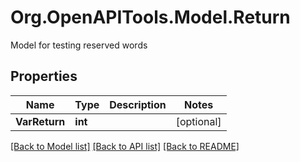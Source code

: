 # Org.OpenAPITools.Model.Return
Model for testing reserved words

## Properties

Name | Type | Description | Notes
------------ | ------------- | ------------- | -------------
**VarReturn** | **int** |  | [optional] 

[[Back to Model list]](../README.md#documentation-for-models) [[Back to API list]](../README.md#documentation-for-api-endpoints) [[Back to README]](../README.md)

